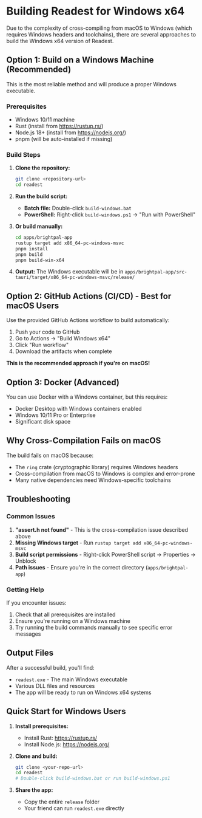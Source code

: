 # Building Readest for Windows x64

Due to the complexity of cross-compiling from macOS to Windows (which requires Windows headers and toolchains), there are several approaches to build the Windows x64 version of Readest.

## Option 1: Build on a Windows Machine (Recommended)

This is the most reliable method and will produce a proper Windows executable.

### Prerequisites
- Windows 10/11 machine
- Rust (install from https://rustup.rs/)
- Node.js 18+ (install from https://nodejs.org/)
- pnpm (will be auto-installed if missing)

### Build Steps

1. **Clone the repository:**
   ```bash
   git clone <repository-url>
   cd readest
   ```

2. **Run the build script:**
   - **Batch file:** Double-click `build-windows.bat`
   - **PowerShell:** Right-click `build-windows.ps1` → "Run with PowerShell"

3. **Or build manually:**
   ```bash
   cd apps/brightpal-app
   rustup target add x86_64-pc-windows-msvc
   pnpm install
   pnpm build
   pnpm build-win-x64
   ```

4. **Output:** The Windows executable will be in `apps/brightpal-app/src-tauri/target/x86_64-pc-windows-msvc/release/`

## Option 2: GitHub Actions (CI/CD) - Best for macOS Users

Use the provided GitHub Actions workflow to build automatically:

1. Push your code to GitHub
2. Go to Actions → "Build Windows x64"
3. Click "Run workflow"
4. Download the artifacts when complete

**This is the recommended approach if you're on macOS!**

## Option 3: Docker (Advanced)

You can use Docker with a Windows container, but this requires:
- Docker Desktop with Windows containers enabled
- Windows 10/11 Pro or Enterprise
- Significant disk space

## Why Cross-Compilation Fails on macOS

The build fails on macOS because:
- The `ring` crate (cryptographic library) requires Windows headers
- Cross-compilation from macOS to Windows is complex and error-prone
- Many native dependencies need Windows-specific toolchains

## Troubleshooting

### Common Issues

1. **"assert.h not found"** - This is the cross-compilation issue described above
2. **Missing Windows target** - Run `rustup target add x86_64-pc-windows-msvc`
3. **Build script permissions** - Right-click PowerShell script → Properties → Unblock
4. **Path issues** - Ensure you're in the correct directory (`apps/brightpal-app`)

### Getting Help

If you encounter issues:
1. Check that all prerequisites are installed
2. Ensure you're running on a Windows machine
3. Try running the build commands manually to see specific error messages

## Output Files

After a successful build, you'll find:
- `readest.exe` - The main Windows executable
- Various DLL files and resources
- The app will be ready to run on Windows x64 systems

## Quick Start for Windows Users

1. **Install prerequisites:**
   - Install Rust: https://rustup.rs/
   - Install Node.js: https://nodejs.org/
   
2. **Clone and build:**
   ```bash
   git clone <your-repo-url>
   cd readest
   # Double-click build-windows.bat or run build-windows.ps1
   ```

3. **Share the app:**
   - Copy the entire `release` folder
   - Your friend can run `readest.exe` directly



